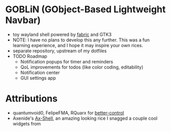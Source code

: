 # GOBLiN (GObject-Based Lightweight Navbar)
* toy wayland shell powered by [fabric](github.com/Fabric-Development/fabric) and GTK3
* NOTE: I have no plans to develop this any further. This was a fun learning experience, and I hope it may inspire your own rices.
* separate repository, upstream of my dotfiles
* TODO Roadmap
    * Notification popups for timer and reminders
    * QoL improvements for todos (like color coding, editability)
    * Notification center 
    * GUI settings app



# Attributions
* quantumvoid0, FelipeFMA, RQuarx for [better-control](https://github.com/quantumvoid0/better-control)
* Axenide's [Ax-Shell](https://github.com/Axenide/Ax-Shell), an amazing looking rice I snagged a couple cool widgets from
